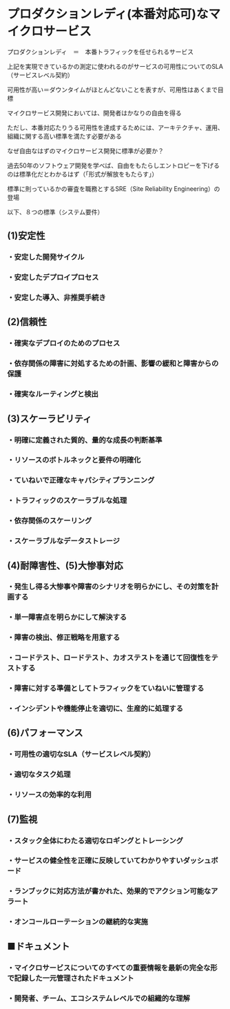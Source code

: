 # プロダクションレディ(本番対応可)なマイクロサービス

プロダクションレディ　＝　本番トラフィックを任せられるサービス

上記を実現できているかの測定に使われるのがサービスの可用性についてのSLA（サービスレベル契約）

可用性が高い＝ダウンタイムがほとんどないことを表すが、可用性はあくまで目標

マイクロサービス開発においては、開発者はかなりの自由を得る

ただし、本番対応たりうる可用性を達成するためには、アーキテクチャ、運用、組織に関する高い標準を満たす必要がある

なぜ自由なはずのマイクロサービス開発に標準が必要か？

過去50年のソフトウェア開発を学べば、自由をもたらしエントロピーを下げるのは標準化だとわかるはず（「形式が解放をもたらす」）

標準に則っているかの審査を職務とするSRE（Site Reliability Engineering）の登場

以下、８つの標準（システム要件）

## (1)安定性

### ・安定した開発サイクル

### ・安定したデプロイプロセス

### ・安定した導入、非推奨手続き

## (2)信頼性

### ・確実なデプロイのためのプロセス

### ・依存関係の障害に対処するための計画、影響の緩和と障害からの保護

### ・確実なルーティングと検出

## (3)スケーラビリティ

### ・明確に定義された質的、量的な成長の判断基準

### ・リソースのボトルネックと要件の明確化

### ・ていねいで正確なキャパシティプランニング

### ・トラフィックのスケーラブルな処理

### ・依存関係のスケーリング

### ・スケーラブルなデータストレージ

## (4)耐障害性、(5)大惨事対応

### ・発生し得る大惨事や障害のシナリオを明らかにし、その対策を計画する

### ・単一障害点を明らかにして解決する

### ・障害の検出、修正戦略を用意する

### ・コードテスト、ロードテスト、カオステストを通じて回復性をテストする

### ・障害に対する準備としてトラフィックをていねいに管理する

### ・インシデントや機能停止を適切に、生産的に処理する

## (6)パフォーマンス

### ・可用性の適切なSLA（サービスレベル契約）

### ・適切なタスク処理

### ・リソースの効率的な利用

## (7)監視

### ・スタック全体にわたる適切なロギングとトレーシング

### ・サービスの健全性を正確に反映していてわかりやすいダッシュボード

### ・ランブックに対応方法が書かれた、効果的でアクション可能なアラート

### ・オンコールローテーションの継続的な実施

## ■ドキュメント

### ・マイクロサービスについてのすべての重要情報を最新の完全な形で記録した一元管理されたドキュメント

### ・開発者、チーム、エコシステムレベルでの組織的な理解
